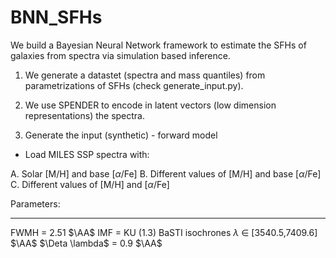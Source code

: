 # BNN_SFHs
We build a Bayesian Neural Network framework to estimate the SFHs of galaxies from spectra via simulation based inference.

1. We generate a datastet (spectra and mass quantiles) from parametrizations of SFHs (check generate_input.py).
2. We use SPENDER to encode in latent vectors (low dimension representations) the spectra.


1. Generate the input (synthetic) - forward model

- Load MILES SSP spectra with:

A. Solar [M/H] and base [$\alpha$/Fe]
B. Different values of [M/H] and base [$\alpha$/Fe]
C. Different values of [M/H] and [$\alpha$/Fe]

Parameters:
**************
FWMH = 2.51 $\AA$
IMF = KU (1.3)
BaSTI isochrones
$\lambda$ $\in$ [3540.5,7409.6] $\AA$
$\Deta \lambda$ = 0.9 $\AA$
